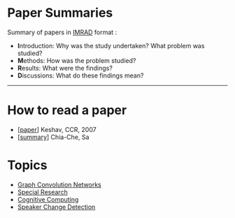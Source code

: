 # Paper Summaries
Summary of  papers in [IMRAD](https://www.wikiwand.com/en/IMRAD) format :
- **I**ntroduction: Why was the study undertaken? What problem was studied?
- **M**ethods: How was the problem studied?
- **R**esults: What were the findings?
- **D**iscussions: What do these findings mean?
---
# How to read a paper
- [[paper](http://ccr.sigcomm.org/online/files/p83-keshavA.pdf)] Keshav, CCR, 2007
- [[summary](./how_to_read_a_paper.md)] Chia-Che, Sa

# Topics

- [Graph Convolution Networks](./GCN)
- [Special Research](./SR)
- [Cognitive Computing](./CC)
- [Speaker Change Detection](./SCD)
